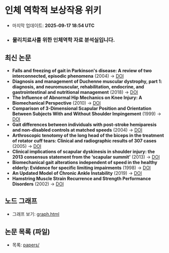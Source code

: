 # 인체 역학적 보상작용 위키
- 마지막 업데이트: **2025-09-17 18:54 UTC**

- ### 물리치료사를 위한 인체역학 자료 분석실입니다. 

## 최신 논문
- **Falls and freezing of gait in Parkinson's disease: A review of two interconnected, episodic phenomena** (2004) → [DOI](https://doi.org/10.1002/mds.20115)
- **Diagnosis and management of Duchenne muscular dystrophy, part 1: diagnosis, and neuromuscular, rehabilitation, endocrine, and gastrointestinal and nutritional management** (2018) → [DOI](https://doi.org/10.1016/s1474-4422(18)30024-3)
- **The Influence of Abnormal Hip Mechanics on Knee Injury: A Biomechanical Perspective** (2010) → [DOI](https://doi.org/10.2519/jospt.2010.3337)
- **Comparison of 3-Dimensional Scapular Position and Orientation Between Subjects With and Without Shoulder Impingement** (1999) → [DOI](https://doi.org/10.2519/jospt.1999.29.10.574)
- **Gait differences between individuals with post-stroke hemiparesis and non-disabled controls at matched speeds** (2004) → [DOI](https://doi.org/10.1016/j.gaitpost.2004.06.009)
- **Arthroscopic tenotomy of the long head of the biceps in the treatment of rotator cuff tears: Clinical and radiographic results of 307 cases** (2005) → [DOI](https://doi.org/10.1016/j.jse.2004.07.008)
- **Clinical implications of scapular dyskinesis in shoulder injury: the 2013 consensus statement from the ‘scapular summit’** (2013) → [DOI](https://doi.org/10.1136/bjsports-2013-092425)
- **Biomechanical gait alterations independent of speed in the healthy elderly: Evidence for specific limiting impairments** (1998) → [DOI](https://doi.org/10.1016/s0003-9993(98)90013-2)
- **An Updated Model of Chronic Ankle Instability** (2019) → [DOI](https://doi.org/10.4085/1062-6050-344-18)
- **Hamstring Muscle Strain Recurrence and Strength Performance Disorders** (2002) → [DOI](https://doi.org/10.1177/03635465020300020901)

## 노드 그래프
- 그래프 보기: [graph.html](graph.html)

## 논문 목록 (파일)

- 목록: [papers/](papers/)
